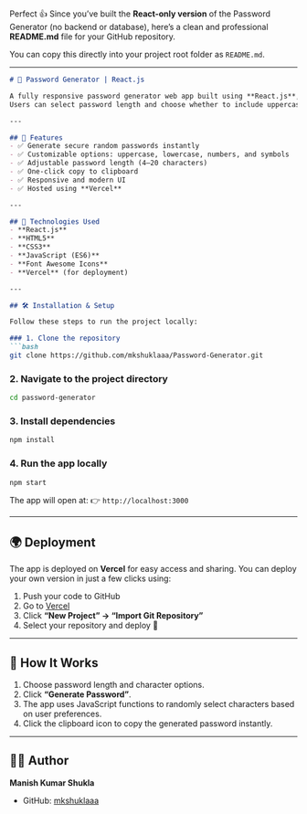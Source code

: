 Perfect 👍 Since you’ve built the **React-only version** of the Password Generator (no backend or database), here’s a clean and professional **README.md** file for your GitHub repository.

You can copy this directly into your project root folder as `README.md`.

---

````markdown
# 🔐 Password Generator | React.js

A fully responsive password generator web app built using **React.js**, allowing users to create secure and customizable passwords instantly.  
Users can select password length and choose whether to include uppercase letters, lowercase letters, numbers, and symbols — all with a simple, clean UI.

---

## 🚀 Features
- ✅ Generate secure random passwords instantly  
- ✅ Customizable options: uppercase, lowercase, numbers, and symbols  
- ✅ Adjustable password length (4–20 characters)  
- ✅ One-click copy to clipboard  
- ✅ Responsive and modern UI  
- ✅ Hosted using **Vercel**

---

## 🧰 Technologies Used
- **React.js**
- **HTML5**
- **CSS3**
- **JavaScript (ES6)**
- **Font Awesome Icons**
- **Vercel** (for deployment)

---

## 🛠️ Installation & Setup

Follow these steps to run the project locally:

### 1. Clone the repository
```bash
git clone https://github.com/mkshuklaaa/Password-Generator.git
````

### 2. Navigate to the project directory

```bash
cd password-generator
```

### 3. Install dependencies

```bash
npm install
```

### 4. Run the app locally

```bash
npm start
```

The app will open at:
👉 `http://localhost:3000`

---

## 🌍 Deployment

The app is deployed on **Vercel** for easy access and sharing.
You can deploy your own version in just a few clicks using:

1. Push your code to GitHub
2. Go to [Vercel](https://vercel.com)
3. Click **“New Project” → “Import Git Repository”**
4. Select your repository and deploy 🎉

---

## 🧠 How It Works

1. Choose password length and character options.
2. Click **“Generate Password”**.
3. The app uses JavaScript functions to randomly select characters based on user preferences.
4. Click the clipboard icon to copy the generated password instantly.

---

## 👨‍💻 Author

**Manish Kumar Shukla**

* GitHub: [mkshuklaaa](https://github.com/mkshuklaaa/)

